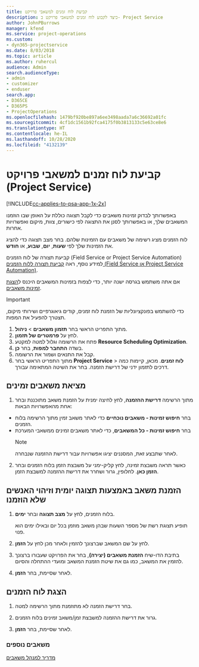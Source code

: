 ```yaml
---
title: ‏‫קביעת לוח זמנים למשאבי פרויקט
description: כיצד לקבוע לוח זמנים למשאבי פרויקט ב- Project Service
author: JohnPBurrows
manager: kfend
ms.service: project-operations
ms.custom:
- dyn365-projectservice
ms.date: 8/03/2018
ms.topic: article
ms.author: ruhercul
audience: Admin
search.audienceType:
- admin
- customizer
- enduser
search.app:
- D365CE
- D365PS
- ProjectOperations
ms.openlocfilehash: 1479bf920be897a6ee3498aada7a6c36692a01fc
ms.sourcegitcommit: 4cf1dc1561b92fca4175f0b3813133c5e63ce8e6
ms.translationtype: HT
ms.contentlocale: he-IL
ms.lasthandoff: 10/28/2020
ms.locfileid: "4132139"
---
```

# <a name="schedule-resources-for-a-project-project-service"></a>קביעת לוח זמנים למשאבי פרויקט (Project Service)

[!INCLUDE[cc-applies-to-psa-app-1x-2x](../includes/cc-applies-to-psa-app-1x-2x.md)]

באפשרותך לבדוק זמינות משאבים כדי לקבל תצוגה כוללת על האופן שבו הוזמנו המשאבים שלך, או באפשרותך לסנן את התצוגה לפי כישורים, צוות, מיקום ואפשרויות אחרות.  
  
לוח הזמנים מציג רשימה של משאבים עם הזמינות שלהם. בחר מצב תצוגה כדי להציג את הזמינות שלך לפי **שעות**, **יום**, **שבוע**, או **חודש**.  
  
 קביעת תצורה של לוח הזמנים (Field Service or Project Service Automation) למידע נוסף, ראה [קביעת תצורה ללוח הזמנים (Field Service או Project Service Automation)](https://docs.microsoft.com/dynamics365/field-service/configure-schedule-board).
  
אם אתה משתמש בגרסה ישנה יותר, כדי לצפות בזמינות המשאבים היכנס ל[הצגת זמינות משאבים](../psa/view-resource-availability.md).  

> [!IMPORTANT]
>  כדי להשתמש בפונקציונליות של הזמנת לוח זמנים, קודים גיאוגרפיים‬ ושירותי מיקום, תצטרך להפעיל את המפות.  
> 
> 1. מתוך התפריט הראשי בחר **תזמון משאבים** > **ניהול**.  
> 2. לחץ על **פרמטרים של תזמון**.  
> 3. פתח את הרשומה וגלול למטה למקטע **Resource Scheduling Optimization**.  
> 4. בשדה **התחבר למפות**, בחר **כן**.  
> 5. קבל את התנאים ושמור את הרשומה.  
> 6. מתוך התפריט הראשי בחר **Project Service** > **לוח זמנים**. מכאן, קיימות כמה דרכים לתזמון ידני של דרישת הזמנה. בחר את השיטה המתאימה עבורך.
  
## <a name="find-available-resources"></a>מציאת משאבים זמינים‬

1.  מתוך הרשימה **דרישת ההזמנה**, לחץ לחיצה ימנית על הזמנת משאב מתוכננת ובחר אחת מהאפשרויות הבאות:  
  
- בחר **חיפוש זמינות - משאבים נוכחיים** כדי לאתר משאב זמין מתוך הרשימה בלוח הזמנים.  
- בחר **חיפוש זמינות - כל המשאבים**, כדי לאתר משאבים זמינים ממשאבי המערכת  
   > [!NOTE]
   >  לאחר שתבצע זאת, המסננים יציגו אפשרויות עבור דרישת ההזמנה שנבחרה.  
  
2. כאשר תראה משבצת זמינה, לחץ קליק-ימני על משבצת הזמן בלוח הזמנים ובחר **הזמן כאן**. לחלופין, גרור ושחרר את דרישת ההזמנה למשבצת הזמן.  
  

## <a name="book-a-resource-using-the-daily-view-and-find-whos-under-booked"></a>הזמנת משאב באמצעות תצוגה יומית וזיהוי האנשים שלא הוזמנו
  
1.  בלוח הזמנים, לחץ על **מצב תצוגה** ובחר **ימים**.  
  
    תופיע תצוגת רשת של מספר השעות שבהן משאב מוזמן בכל יום ובאילו ימים הוא פנוי.  
  
2.  לחץ על שם המשאב שברצונך להזמין ולאחר מכן לחץ על **הזמן**.  
  
3.  בתיבת הדו-שיח **הזמנת משאבים (יצירה)**, בחר את הפרויקט שעבורו ברצונך להזמין את המשאב, כמו גם את שיטת הזמנת המשאב ומועדי ההתחלה והסיום.  
  
4.  לאחר שסיימת, בחר **הזמן**.  
  
## <a name="view-to-the-schedule-board"></a>הצגת לוח הזמנים
  
1.  בחר דרישת הזמנה לא מתוזמנת‬ מתוך הרשימה למטה.  
  
2.  גרור את דרישת ההזמנה למשבצת זמן/משאב זמינים בלוח הזמנים.  
  
3.  לאחר שסיימת, בחר **הזמן**.  
  
### <a name="additional-resources"></a>משאבים נוספים  
 [מדריך למנהל משאבים](../psa/resource-manager-guide.md)
